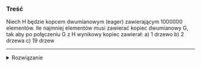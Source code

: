 ### Treść
Niech H będzie kopcem dwumianowym (eager) zawierającym 1000000 elementów. Ile najmniej elementów musi zawierać kopiec dwumianowy G, tak aby po połączeniu G z H wynikowy kopiec zawierał: 
a) 1 drzewo 
b) 2 drzewa 
c) 19 drzew 

------
<details><summary>Rozwiązanie</summary>
<p>

